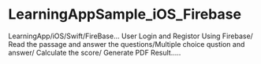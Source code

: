 # LearningAppSample_iOS_Firebase

LearningApp/iOS/Swift/FireBase...
User Login and Registor Using Firebase/
Read the passage and answer the questions/Multiple choice qustion and answer/
Calculate the score/ Generate PDF Result..... 




